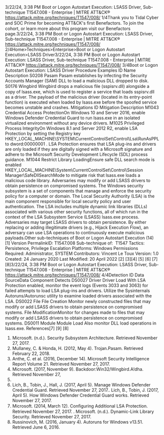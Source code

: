 3/22/24, 3:38 PM Boot or Logon Autostart Execution: LSASS Driver, Sub-technique T1547.008 - Enterprise | MITRE ATT&CK®
https://attack.mitre.org/techniques/T1547/008/ 1/4Thank you to Tidal Cyber and SOC Prime for becoming ATT&CK's ﬁrst Benefactors. To join the cohort, or learn more about this program visit our
Benefactors page.3/22/24, 3:38 PM Boot or Logon Autostart Execution: LSASS Driver, Sub-technique T1547.008 - Enterprise | MITRE ATT&CK®
https://attack.mitre.org/techniques/T1547/008/ 2/4Home>Techniques>Enterprise>Boot or Logon Autostart Execution>LSASS Driver3/22/24, 3:38 PM Boot or Logon Autostart Execution: LSASS Driver, Sub-technique T1547.008 - Enterprise | MITRE ATT&CK®
https://attack.mitre.org/techniques/T1547/008/ 3/4Boot or Logon Autostart Execution: LSASS Driver
Procedure Examples
ID Name Description
S0208 Pasam Pasam establishes by infecting the Security Accounts Manager (SAM) DLL to load a malicious DLL dropped to
disk.
S0176 Wingbird Wingbird drops a malicious ﬁle (sspisrv.dll) alongside a copy of lsass.exe, which is used to register a service that
loads sspisrv.dll as a driver. The payload of the malicious driver (located in its entry-point function) is executed
when loaded by lsass.exe before the spoofed service becomes unstable and crashes.
Mitigations
ID Mitigation Description
M1043 Credential
Access
ProtectionOn Windows 10 and Server 2016, enable Windows Defender Credential Guard to run lsass.exe in an
isolated virtualized environment without any device drivers. 
M1025 Privileged
Process
IntegrityOn Windows 8.1 and Server 2012 R2, enable LSA Protection by setting the Registry key
HKEY\_LOCAL\_MACHINE\SYSTEM\CurrentControlSet\Control\Lsa\RunAsPPL to dword:00000001 . LSA
Protection ensures that LSA plug-ins and drivers are only loaded if they are digitally signed with a Microsoft
signature and adhere to the Microsoft Security Development Lifecycle (SDL) process guidance.
M1044 Restrict
Library
LoadingEnsure safe DLL search mode is enabled
HKEY\_LOCAL\_MACHINE\System\CurrentControlSet\Control\Session Manager\SafeDllSearchMode to
mitigate risk that lsass.exe loads a malicious code library. Adversaries may modify or add LSASS drivers to obtain persistence on compromised systems. The Windows security subsystem is a set of
components that manage and enforce the security policy for a computer or domain. The Local Security Authority (LSA) is the main
component responsible for local security policy and user authentication. The LSA includes multiple dynamic link libraries (DLLs) associated
with various other security functions, all of which run in the context of the LSA Subsystem Service (LSASS) lsass.exe process.
Adversaries may target LSASS drivers to obtain persistence. By either replacing or adding illegitimate drivers (e.g., Hijack Execution Flow), an
adversary can use LSA operations to continuously execute malicious payloads.Other sub-techniques of Boot or Logon Autostart Execution (14)
[1]
Version PermalinkID: T1547.008
Sub-technique of:  T1547
 
Tactics: Persistence, Privilege Escalation
 
Platforms: Windows
 
Permissions Required: Administrator, SYSTEM
Contributors: Vincent Le Toux
Version: 1.0
Created: 24 January 2020
Last Modiﬁed: 20 April 2022
[2]
[3][4]
[5]
[6]
[7]
[8]3/22/24, 3:38 PM Boot or Logon Autostart Execution: LSASS Driver, Sub-technique T1547.008 - Enterprise | MITRE ATT&CK®
https://attack.mitre.org/techniques/T1547/008/ 4/4Detection
ID Data SourceData Component Detects
DS0027 Driver Driver Load With LSA Protection enabled, monitor the event logs (Events 3033 and 3063) for failed
attempts to load LSA plug-ins and drivers. Utilize the Sysinternals Autoruns/Autorunsc utility
 to examine loaded drivers associated with the LSA.
DS0022 File File Creation Monitor newly constructed ﬁles that may modify or add LSASS drivers to obtain persistence
on compromised systems.
File
ModiﬁcationMonitor for changes made to ﬁles that may modify or add LSASS drivers to obtain persistence
on compromised systems.
DS0011 Module Module Load Also monitor DLL load operations in lsass.exe. 
References[7]
[9]
[8]
1. Microsoft. (n.d.). Security Subsystem Architecture. Retrieved
November 27, 2017.
2. Mullaney, C. & Honda, H. (2012, May 4). Trojan.Pasam.
Retrieved February 22, 2018.
3. Anthe, C. et al. (2016, December 14). Microsoft Security
Intelligence Report Volume 21. Retrieved November 27, 2017.
4. Microsoft. (2017, November 9).
Backdoor:Win32/Wingbird.A!dha. Retrieved November 27,
2017.
5. Lich, B., Tobin, J., Hall, J. (2017, April 5). Manage Windows
Defender Credential Guard. Retrieved November 27, 2017. . Lich, B., Tobin, J. (2017, April 5). How Windows Defender
Credential Guard works. Retrieved November 27, 2017.
7. Microsoft. (2014, March 12). Conﬁguring Additional LSA
Protection. Retrieved November 27, 2017.
 . Microsoft. (n.d.). Dynamic-Link Library Security. Retrieved
November 27, 2017.
9. Russinovich, M. (2016, January 4). Autoruns for Windows
v13.51. Retrieved June 6, 2016.